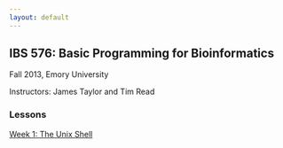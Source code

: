 ```yaml
---
layout: default
---
```


## IBS 576: Basic Programming for Bioinformatics

Fall 2013, Emory University

Instructors: James Taylor and Tim Read

### Lessons

[Week 1: The Unix Shell](lessons/thw-shell/tutorial.html)

